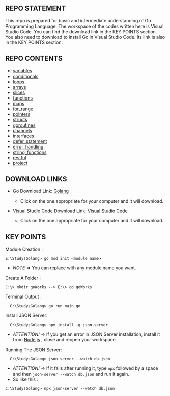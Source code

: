 **REPO STATEMENT** 
---

This repo is prepared for basic and intermediate understanding of Go Programming Language. The workspace of the codes written here is Visual Studio Code.
You can find the download link in the KEY POINTS section. You also need to download to install Go in Visual Studio Code. Its link is also in the KEY POINTS section.



**REPO CONTENTS**
---

- [variables](https://github.com/a1zuws/StudysGolang/tree/main/variables)
- [conditionals](https://github.com/a1zuws/StudysGolang/tree/main/conditionals)
- [loops](https://github.com/a1zuws/StudysGolang/tree/main/loops)
- [arrays](https://github.com/a1zuws/StudysGolang/tree/main/arrays)
- [slices](https://github.com/a1zuws/StudysGolang/tree/main/slices)
- [functions](https://github.com/a1zuws/StudysGolang/tree/main/functions)
- [maps](https://github.com/a1zuws/StudysGolang/tree/main/maps)
- [for_range](https://github.com/a1zuws/StudysGolang/tree/main/for_range)
- [pointers](https://github.com/a1zuws/StudysGolang/tree/main/pointers)
- [structs](https://github.com/a1zuws/StudysGolang/tree/main/structs)
- [goroutines](https://github.com/a1zuws/StudysGolang/tree/main/goroutines)
- [channels](https://github.com/a1zuws/StudysGolang/tree/main/channels)
- [interfaces](https://github.com/a1zuws/StudysGolang/tree/main/interfaces)
- [defer_statement](https://github.com/a1zuws/StudysGolang/tree/main/defer_statement)
- [error_handling](https://github.com/a1zuws/StudysGolang/tree/main/error_handling)
- [string_functions](https://github.com/a1zuws/StudysGolang/tree/main/string_functions)
- [restful](https://github.com/a1zuws/StudysGolang/tree/main/restful)
- [project](https://github.com/a1zuws/StudysGolang/tree/main/project)



DOWNLOAD LINKS
---

- Go Download Link: [Golang](https://go.dev/dl/)
  - Click on the one appropriate for your computer and it will download.
  
- Visual Studio Code Download Link: [Visual Studio Code](https://code.visualstudio.com/download)
  - Click on the one appropriate for your computer and it will download.
  


**KEY POINTS**
---

Module Creation :

``` 
E:\StudysGolang> go mod init <module name> 
```
- *NOTE =>* You can replace <module name> with any module name you want.
  
Create A Folder : 
``` 
C:\> mkdir goWorks --> E:\> cd goWorks 
  ```

Terminal Output : 
``` 
  C:\StudysGolang> go run main.go 
  ```

Install JSON Server:
``` 
  C:\StudysGolang> npm install -g json-server
  ```
  - *ATTENTION! =>* If you get an error in JSON Server installation, install it from [Node.js](https://nodejs.org) , close and reopen your workspace.

Running The JSON Server:
```
  C:\StudysGolang> json-server --watch db.json
  ```
  - *ATTENTION! =>* If it fails after running it, type `npx` followed by a space and then `json-server --watch db.json` and run it again.
  - So like this : 
  ```
  C:\StudysGolang> npx json-server --watch db.json
  ```
